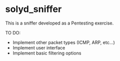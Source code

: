 # solyd_sniffer

This is a sniffer developed as a Pentesting exercise.

TO DO:
* Implement other packet types (ICMP, ARP, etc...)
* Implement user interface
* Implement basic filtering options